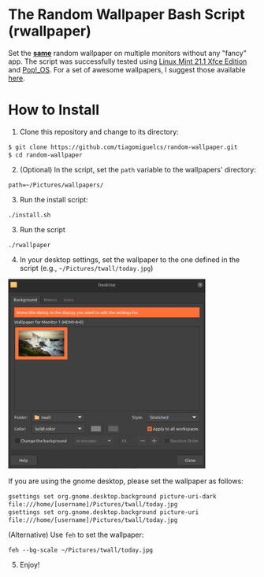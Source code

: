 # The Random Wallpaper Bash Script (rwallpaper)
Set the <ins><b>same</b></ins> random wallpaper on multiple monitors without any "fancy" app. The script was successfully tested using [Linux Mint 21.1 Xfce Edition](https://linuxmint.com/rel_vera_xfce_whatsnew.php) and [Pop!_OS](https://pop.system76.com/). For a set of awesome wallpapers, I suggest those available [here](https://gitlab.com/dwt1/wallpapers).

# How to Install
1. Clone this repository and change to its directory:
```
$ git clone https://github.com/tiagomiguelcs/random-wallpaper.git
$ cd random-wallpaper
```
2. (Optional) In the script, set the ``path`` variable to the wallpapers' directory:
```
path=~/Pictures/wallpapers/ 
```
3. Run the install script:
```
./install.sh
```
3. Run the script
```
./rwallpaper
```
4. In your desktop settings, set the wallpaper to the one defined in the script (e.g., ``~/Pictures/twall/today.jpg``)

<img src="screenshots/desktop-settings.png" width="400px" height="385px" alt="desktop-settings"/>

If you are using the gnome desktop, please set the wallpaper as follows:
```
gsettings set org.gnome.desktop.background picture-uri-dark file:///home/[username]/Pictures/twall/today.jpg
gsettings set org.gnome.desktop.background picture-uri file:///home/[username]/Pictures/twall/today.jpg
```
(Alternative) Use `feh` to set the wallpaper: 
```
feh --bg-scale ~/Pictures/twall/today.jpg
```
5. Enjoy!
